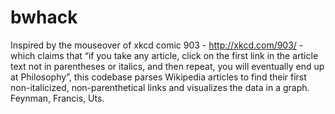 bwhack
======
Inspired by the mouseover of xkcd comic 903 - http://xkcd.com/903/ - which claims that “if you take any article, click on the first link in the article text not in parentheses or italics, and then repeat, you will eventually end up at Philosophy”, this codebase parses Wikipedia articles to find their first non-italicized, non-parenthetical links and visualizes the data in a graph. 
Feynman, Francis, Uts.
